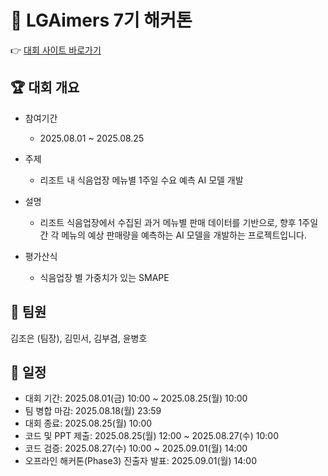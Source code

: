 # 📌 LGAimers 7기 해커톤

👉 [대회 사이트 바로가기](https://dacon.io/competitions/official/236559/overview/description)

## 🏆 대회 개요

- 참여기간
  - 2025.08.01 ~ 2025.08.25

- 주제
  - 리조트 내 식음업장 메뉴별 1주일 수요 예측 AI 모델 개발

- 설명
  - 리조트 식음업장에서 수집된 과거 메뉴별 판매 데이터를 기반으로, 향후 1주일간 각 메뉴의 예상 판매량을 예측하는 AI 모델을 개발하는 프로젝트입니다.

- 평가산식
  - 식음업장 별 가중치가 있는 SMAPE 

## 👥 팀원

김조은 (팀장), 김민서, 김부겸, 윤병호

## 📅 일정

- 대회 기간: 2025.08.01(금) 10:00 ~ 2025.08.25(월) 10:00
- 팀 병합 마감: 2025.08.18(월) 23:59
- 대회 종료: 2025.08.25(월) 10:00
- 코드 및 PPT 제출: 2025.08.25(월) 12:00 ~ 2025.08.27(수) 10:00
- 코드 검증: 2025.08.27(수) 10:00 ~ 2025.09.01(월) 14:00
- 오프라인 해커톤(Phase3) 진출자 발표: 2025.09.01(월) 14:00
